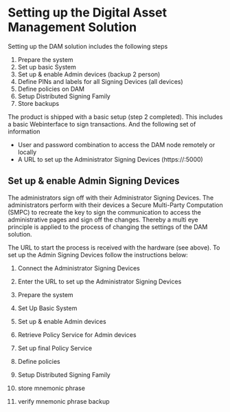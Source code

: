 # Setting up the Digital Asset Management Solution


Setting up the DAM solution includes the following steps
1. Prepare the system
2. Set up basic System
3. Set up & enable Admin devices (backup 2 person)
4. Define PINs and labels for all Signing Devices (all devices)
5. Define policies on DAM
6. Setup Distributed Signing Family
7. Store backups

The product is shipped with a basic setup (step 2 completed). This includes a basic Webinterface to sign transactions.
And the following set of information

* User and password combination to access the DAM node remotely or locally
* A URL to set up the Administrator Signing Devices (https://<IP of DAM node>:5000)


## Set up & enable Admin Signing Devices

The administrators sign off with their Administrator Signing Devices. The administrators perform with their devices a Secure Multi-Party Computation (SMPC) to recreate the key to sign the communication to access the administrative pages and sign off the changes. Thereby a multi eye principle is applied to the process of changing the settings of the DAM solution.

The URL to start the process is received with the hardware (see above).
To set up the Admin Signing Devices follow the instructions below:
1. Connect the Administrator Signing Devices
2. Enter the URL to set up the Administrator Signing Devices



1. Prepare the system
2. Set Up Basic System
3. Set up & enable Admin devices
4. Retrieve Policy Service for Admin devices
5. Set up final Policy Service
6. Define policies
7. Setup Distributed Signing Family
8. store mnemonic phrase
9. verify mnemonic phrase backup
